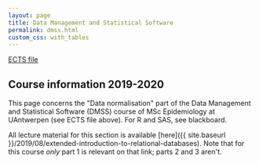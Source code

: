 ```yaml
---
layout: page
title: Data Management and Statistical Software
permalink: dmss.html
custom_css: with_tables
---
```

[ECTS file](https://www.uantwerpen.be/popup/opleidingsonderdeel.aspx?catalognr=2049GENEP1&taal=nl&aj=2019)

## Course information 2019-2020

This page concerns the "Data normalisation" part of the Data Management and Statistical Software (DMSS) course of MSc Epidemiology at UAntwerpen (see ECTS file above). For R and SAS, see blackboard.

All lecture material for this section is available [here]({{ site.baseurl }}/2019/08/extended-introduction-to-relational-databases). Note that for this course _only_ part 1 is relevant on that link; parts 2 and 3 aren't.
